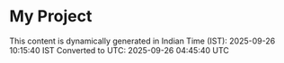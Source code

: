 # My Project

This content is dynamically generated in Indian Time (IST): 2025-09-26 10:15:40 IST
Converted to UTC: 2025-09-26 04:45:40 UTC
